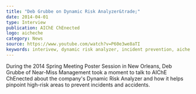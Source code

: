 ```yaml
---
title: "Deb Grubbe on Dynamic Risk Analyzer&trade;"
date: 2014-04-01
type: Interview
publication: AIChE ChEnected
logo: aicheche
category: News
source: https://www.youtube.com/watch?v=P60e3we8aTI
keywords: interivew, dynamic risk analyzer, incident prevention, aiche spring meeting 
---
```

During the 2014 Spring Meeting Poster Session in New Orleans, Deb Grubbe of Near-Miss Management took a moment to talk to AIChE ChEnected about the company's Dynamic Risk Analyzer and how it helps pinpoint high-risk areas to prevent incidents and accidents.
